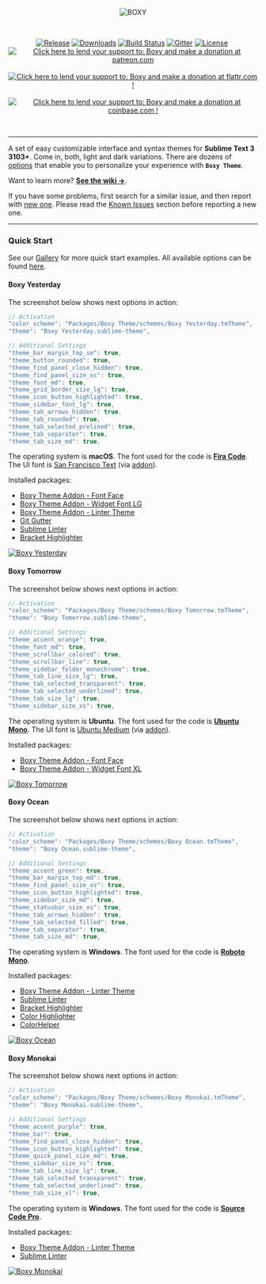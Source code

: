 <p align="center"><img src="https://raw.githubusercontent.com/oivva/boxy-extras/master/assets/readme/name.gif?v=17062016" alt="BOXY"></p>

<p>&nbsp;</p>

<p align="center">
  <a href="https://github.com/oivva/boxy/releases"><img src="https://img.shields.io/github/release/oivva/boxy.svg?maxAge=3600" alt="Release"></a>
  <a href="https://packagecontrol.io/packages/Boxy%20Theme"><img src="https://img.shields.io/packagecontrol/dt/Boxy%20Theme.svg?maxAge=3600" alt="Downloads"></a>
  <a href="https://travis-ci.org/oivva/boxy"><img src="https://img.shields.io/travis/oivva/boxy.svg?maxAge=3600" alt="Build Status"></a>
  <a href="https://gitter.im/oivva/boxy"><img src="https://img.shields.io/gitter/room/nwjs/nw.js.svg?maxAge=2592000" alt="Gitter"></a>
  <a href="https://github.com/oivva/boxy/blob/master/LICENSE"><img src="https://img.shields.io/github/license/mashape/apistatus.svg?maxAge=2592000" alt="License"></a>&nbsp;
  <a href="https://www.patreon.com/oivva" title="Donate with Patreon"><img src="https://raw.githubusercontent.com/oivva/boxy-extras/master/assets/readme/patreon.png" alt="Click here to lend your support to: Boxy and make a donation at patreon.com"></a>&nbsp;
  <a href="https://flattr.com/profile/oivva" title="Donate with Flattr"><img src="https://raw.githubusercontent.com/oivva/boxy-extras/master/assets/readme/flattr.png" alt="Click here to lend your support to: Boxy and make a donation at flattr.com !"></a>&nbsp;
  <a href="https://www.coinbase.com/oivva" title="Donate with Bitcoin"><img src="https://raw.githubusercontent.com/oivva/boxy-extras/master/assets/readme/bitcoin.png" alt="Click here to lend your support to: Boxy and make a donation at coinbase.com !"></a>
</p>

<p>&nbsp;</p>

***

A set of easy customizable interface and syntax themes for **Sublime Text 3 3103+**. Come in, both, light and dark variations. There are dozens of [options][settings] that enable you to personalize your experience with **`Boxy Theme`**. 

Want to learn more? [**See the wiki &#8594;**][wiki].

If you have some problems, first search for a similar issue, and then report with [new one][issues]. Please read the [Known Issues][known-issues] section before reporting a new one.

***

### Quick Start

See our [Gallery][gallery] for more quick start examples. All available options can be found [here][settings].

#### Boxy Yesterday

The screenshot below shows next options in action:

```js
// Activation
"color_scheme": "Packages/Boxy Theme/schemes/Boxy Yesterday.tmTheme",
"theme": "Boxy Yesterday.sublime-theme",

// Additional Settings
"theme_bar_margin_top_sm": true,
"theme_button_rounded": true,
"theme_find_panel_close_hidden": true,
"theme_find_panel_size_xs": true,
"theme_font_md": true,
"theme_grid_border_size_lg": true,
"theme_icon_button_highlighted": true,
"theme_sidebar_font_lg": true,
"theme_tab_arrows_hidden": true,
"theme_tab_rounded": true,
"theme_tab_selected_prelined": true,
"theme_tab_separator": true,
"theme_tab_size_md": true,
```

The operating system is **macOS**. The font used for the code is [**Fira Code**][fira-code]. The UI font is [San Francisco Text][san-francisco] (via [addon][addon-font-face]).

Installed packages:

* [Boxy Theme Addon - Font Face][addon-font-face]
* [Boxy Theme Addon - Widget Font LG][addon-widget-font-lg]
* [Boxy Theme Addon - Linter Theme][addon-linter-theme]
* [Git Gutter][git-gutter]
* [Sublime Linter][sublime-linter]
* [Bracket Highlighter][bracket-highlighter]

[![Boxy Yesterday][img-yesterday]][img-yesterday]


#### Boxy Tomorrow

The screenshot below shows next options in action:

```js
// Activation
"color_scheme": "Packages/Boxy Theme/schemes/Boxy Tomorrow.tmTheme",
"theme": "Boxy Tomorrow.sublime-theme",

// Additional Settings
"theme_accent_orange": true,
"theme_font_md": true,
"theme_scrollbar_colored": true,
"theme_scrollbar_line": true,
"theme_sidebar_folder_monochrome": true,
"theme_tab_line_size_lg": true,
"theme_tab_selected_transparent": true,
"theme_tab_selected_underlined": true,
"theme_tab_size_lg": true,
"theme_sidebar_size_xs": true,
```

The operating system is **Ubuntu**. The font used for the code is [**Ubuntu Mono**][ubuntu]. The UI font is [Ubuntu Medium][ubuntu] (via [addon][addon-font-face]).

Installed packages:

* [Boxy Theme Addon - Font Face][addon-font-face]
* [Boxy Theme Addon - Widget Font XL][addon-widget-font-xl]

[![Boxy Tomorrow][img-tomorrow]][img-tomorrow]


#### Boxy Ocean

The screenshot below shows next options in action:

```js
// Activation
"color_scheme": "Packages/Boxy Theme/schemes/Boxy Ocean.tmTheme",
"theme": "Boxy Ocean.sublime-theme",

// Additional Settings
"theme_accent_green": true,
"theme_bar_margin_top_md": true,
"theme_find_panel_size_xs": true,
"theme_icon_button_highlighted": true,
"theme_sidebar_size_md": true,
"theme_statusbar_size_xs": true,
"theme_tab_arrows_hidden": true,
"theme_tab_selected_filled": true,
"theme_tab_separator": true,
"theme_tab_size_md": true,
```

The operating system is **Windows**. The font used for the code is [**Roboto Mono**][ubuntu].

Installed packages:

* [Boxy Theme Addon - Linter Theme][addon-linter-theme]
* [Sublime Linter][sublime-linter]
* [Bracket Highlighter][bracket-highlighter]
* [Color Highlighter][color-highlighter]
* [Color ​Helper][color-helper]

[![Boxy Ocean][img-ocean]][img-ocean]


#### Boxy Monokai

The screenshot below shows next options in action:

```js
// Activation
"color_scheme": "Packages/Boxy Theme/schemes/Boxy Monokai.tmTheme",
"theme": "Boxy Monokai.sublime-theme",

// Additional Settings
"theme_accent_purple": true,
"theme_bar": true,
"theme_find_panel_close_hidden": true,
"theme_icon_button_highlighted": true,
"theme_quick_panel_size_md": true,
"theme_sidebar_size_xs": true,
"theme_tab_line_size_lg": true,
"theme_tab_selected_transparent": true,
"theme_tab_selected_underlined": true,
"theme_tab_size_xl": true,
```

The operating system is **Windows**. The font used for the code is [**Source Code Pro**][source-code-pro].

Installed packages:

* [Boxy Theme Addon - Linter Theme][addon-linter-theme]
* [Sublime Linter][sublime-linter]

[![Boxy Monokai][img-monokai]][img-monokai]


<!-- Links -->

[release]: https://github.com/oivva/boxy/releases
[downloads]: https://packagecontrol.io/packages/Boxy%20Theme
[build-status]: https://travis-ci.org/oivva/boxy
[gitter]: https://gitter.im/oivva/boxy
[license]: https://github.com/oivva/boxy
[patreon]: https://www.patreon.com/oivva "Donate with Patreon"
[flattr]: https://flattr.com/profile/oivva "Donate with Flattr"
[bitcoin]: https://www.coinbase.com/oivva "Donate with Bitcoin"
[upgrading]: https://github.com/oivva/boxy/wiki/Upgrading
[issues]: https://github.com/oivva/boxy/issues
[wiki]: https://github.com/oivva/boxy/wiki
[gallery]: https://github.com/oivva/boxy/wiki/Gallery
[website]: http://www.oivva.com/boxy/
[known-issues]: https://github.com/oivva/boxy/wiki#known-issues
[pr]: https://github.com/wbond/package_control_channel/pull/5500
[manual-install]: https://github.com/oivva/boxy/wiki/Get-It#manual
[settings]: https://github.com/oivva/boxy/wiki/Settings

<!-- Images -->

[img-name]: https://raw.githubusercontent.com/oivva/boxy-extras/master/assets/readme/name.png
[img-release]: https://img.shields.io/github/release/oivva/boxy.svg?maxAge=3600
[img-downloads]: https://img.shields.io/packagecontrol/dt/Boxy%20Theme.svg?maxAge=3600
[img-build-status]: https://img.shields.io/travis/oivva/boxy.svg?maxAge=3600
[img-gitter]: https://img.shields.io/gitter/room/nwjs/nw.js.svg?maxAge=2592000
[img-license]: https://img.shields.io/github/license/mashape/apistatus.svg?maxAge=2592000
[img-patreon]: https://raw.githubusercontent.com/oivva/boxy-extras/master/assets/readme/patreon.png
[img-flattr]: https://raw.githubusercontent.com/oivva/boxy-extras/master/assets/readme/flattr.png
[img-bitcoin]: https://raw.githubusercontent.com/oivva/boxy-extras/master/assets/readme/bitcoin.png
[img-gallery]: https://raw.githubusercontent.com/oivva/boxy-extras/master/assets/readme/gallery.gif
[img-yesterday]: https://raw.githubusercontent.com/oivva/boxy-extras/master/assets/readme/yesterday.png?v=17062016
[img-tomorrow]: https://raw.githubusercontent.com/oivva/boxy-extras/master/assets/readme/tomorrow.png?v=17062016
[img-ocean]: https://raw.githubusercontent.com/oivva/boxy-extras/master/assets/readme/ocean.png?v=17062016
[img-monokai]: https://raw.githubusercontent.com/oivva/boxy-extras/master/assets/readme/monokai.png?v=17062016

<!-- Fonts -->

[fira-code]: https://github.com/tonsky/FiraCode/blob/master/README.md
[san-francisco]: https://developer.apple.com/fonts/
[ubuntu]: http://font.ubuntu.com/
[roboto-mono]: https://fonts.google.com/specimen/Roboto+Mono?query=Roboto
[source-code-pro]: http://adobe-fonts.github.io/source-code-pro/

<!-- Packages -->

[addon-font-face]: https://packagecontrol.io/packages/Boxy%20Theme%20Addon%20-%20Font%20Face
[addon-widget-font-lg]: https://packagecontrol.io/packages/Boxy%20Theme%20Addon%20-%20Widget%20Font%20LG
[addon-widget-font-xl]: https://packagecontrol.io/packages/Boxy%20Theme%20Addon%20-%20Widget%20Font%20XL
[addon-linter-theme]: https://packagecontrol.io/packages/Boxy%20Theme%20Addon%20-%20Linter%20Theme
[git-gutter]: https://packagecontrol.io/packages/GitGutter
[sublime-linter]: https://packagecontrol.io/packages/SublimeLinter
[bracket-highlighter]: https://packagecontrol.io/packages/BracketHighlighter
[color-highlighter]: https://packagecontrol.io/packages/Color%20Highlighter
[color-helper]: https://packagecontrol.io/packages/ColorHelper
